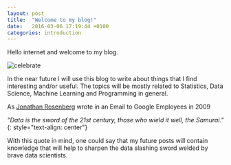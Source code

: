 ```yaml
---
layout: post
title:  "Welcome to my blog!"
date:   2016-03-06 17:19:44 +0100
categories: introduction
---
```


Hello internet and welcome to my blog.

![celebrate](http://49.media.tumblr.com/a9308a69b396b5f809653d63ec56eb56/tumblr_n2xc3cHWg01sgl0ajo1_500.gif)

In the near future I will use this blog to write about things that I find interesting and/or useful. 
The topics will be mostly related to Statistics, Data Science, Machine Learning and Programming in general.

As [Jonathan Rosenberg](https://googleblog.blogspot.de/2009/02/from-height-of-this-place.html) wrote in an Email to Google Employees in 2009

*"Data is the sword of the 21st century, those who wield it well, the Samurai."*
{: style="text-align: center"}

With this quote in mind, one could say that my future posts will contain knowledge that will help to sharpen the data slashing sword welded by brave data scientists.
